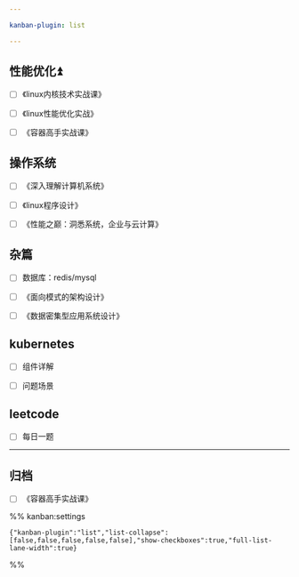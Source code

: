 ```yaml
---

kanban-plugin: list

---
```


## 性能优化⏫

- [ ] 《linux内核技术实战课》
- [ ] 《linux性能优化实战》
- [ ] 《容器高手实战课》


## 操作系统

- [ ] 《深入理解计算机系统》
- [ ] 《linux程序设计》
- [ ] 《性能之巅：洞悉系统，企业与云计算》


## 杂篇

- [ ] 数据库：redis/mysql
- [ ] 《面向模式的架构设计》
- [ ] 《数据密集型应用系统设计》


## kubernetes

- [ ] 组件详解
- [ ] 问题场景


## leetcode

- [ ] 每日一题


***

## 归档

- [ ] 《容器高手实战课》

%% kanban:settings
```
{"kanban-plugin":"list","list-collapse":[false,false,false,false,false],"show-checkboxes":true,"full-list-lane-width":true}
```
%%